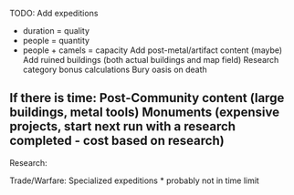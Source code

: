 TODO:
Add expeditions
- duration = quality
- people = quantity
- people + camels = capacity
Add post-metal/artifact content (maybe)
Add ruined buildings (both actual buildings and map field)
Research category bonus calculations
Bury oasis on death

If there is time:
Post-Community content (large buildings, metal tools)
Monuments (expensive projects, start next run with a research completed - cost based on research)
-------------------------------------------

Research:

Trade/Warfare: Specialized expeditions      * probably not in time limit